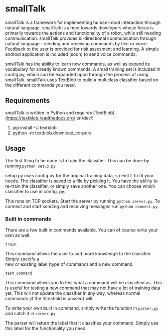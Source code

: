 # smallTalk
smallTalk is a framework for implementing human-robot interaction through natural 
language. smallTalk is aimed 
towards developers whose focus is primarily towards the actions and functionality of a 
robot, while still 
needing communication. smallTalk provides bi-directional communication through natural 
language - sending and 
receiving commands by text or voice. Feedback to the user is provided for risk assesment 
and learning.
A simple android application is included (soon) to send voice commands.

smallTalk has the ability to learn new commands, as well as expand its vocabulary for 
already known commands.
A small training set is included in config.py, which can be expanded upon through the 
process of using
smallTalk. smallTalk uses TextBlob to build a multiclass classifier based on the 
different commands you need.

## Requirements

smallTalk is written in Python and requires [TextBlob](https://textblob.readthedocs.org/
en/dev/)

1. pip install -U textblob
2. python -m textblob.download_corpora

## Usage

The first thing to be done is to train the classifier. This can be done by running
`python setup.py`

setup.py uses config.py for the original training data, so edit it to fit your needs.
The classifier is saved to a file by pickling it. You have the ability to re-train the 
classifier, or simply save another one. You can choose which classifier to use in config.
py.

This runs on TCP sockets. Start the server by running `python server.py`.
To connect and start sending and receiving messages run `python connect.py`.

### Built in commands
There are a few built in commands available. You can of course write your own as well. 

`train`

This command allows the user to add more knowledge to the classifier. Simply specify a \
new or existing label (type of command) and a new command. 

`test command`

This command allows you to test what a command will be classified as. This is useful for
testing a new command that may not have a lot of training data yet. This will not update
the classifier in any way, whereas normal commands (if the threshold is passed) will. 

To write your own built in command, simply write the function in `parser.py` and catch 
it in `server.py`

The parser will return the label that it classifies your command. Simply use this label 
for the functionality you need. 
